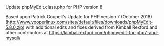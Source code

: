Update phpMyEdit.class.php for PHP version 8

Based upon Patrick Goupell's Update for PHP version 7 (October 2018)
  (http://www.yooperlinux.com/sites/default/files/downloads/phpMyEdit-5.8.0.zip)
  with additional edits and fixes derived from Kimball Rexford and other
  contributors at https://kimballrexford.com/phpmyedit-for-php7-and-mysqli/ 
